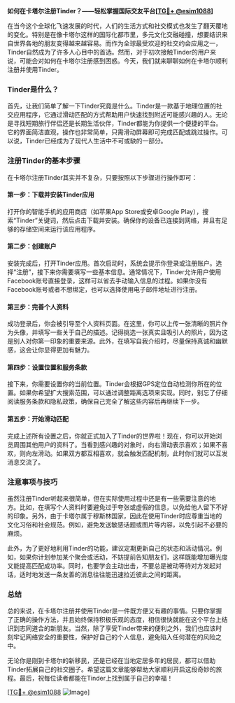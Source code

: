 **如何在卡塔尔注册Tinder？——轻松掌握国际交友平台[[TG💪+ @esim1088](https://t.me/s/esim1088)]**

在当今这个全球化飞速发展的时代，人们的生活方式和社交模式也发生了翻天覆地的变化。特别是在像卡塔尔这样的国际化都市里，多元文化交融碰撞，想要结识来自世界各地的朋友变得越来越容易。而作为全球最受欢迎的社交约会应用之一，Tinder自然成为了许多人心目中的首选。然而，对于初次接触Tinder的用户来说，可能会对如何在卡塔尔注册感到困惑。今天，我们就来聊聊如何在卡塔尔顺利注册并使用Tinder。

### Tinder是什么？

首先，让我们简单了解一下Tinder究竟是什么。Tinder是一款基于地理位置的社交应用程序，它通过滑动匹配的方式帮助用户快速找到附近可能感兴趣的人。无论是寻找短期旅行伴侣还是长期生活伙伴，Tinder都能为你提供一个便捷的平台。它的界面简洁直观，操作也非常简单，只需滑动屏幕即可完成匹配或跳过操作。可以说，Tinder已经成为了现代人生活中不可或缺的一部分。

### 注册Tinder的基本步骤

在卡塔尔注册Tinder其实并不复杂，只要按照以下步骤进行操作即可：

#### 第一步：下载并安装Tinder应用
打开你的智能手机的应用商店（如苹果App Store或安卓Google Play），搜索“Tinder”关键词，然后点击下载并安装。确保你的设备已连接到网络，并且有足够的存储空间来运行该应用程序。

#### 第二步：创建账户
安装完成后，打开Tinder应用。首次启动时，系统会提示你登录或注册账户。选择“注册”，接下来你需要填写一些基本信息。通常情况下，Tinder允许用户使用Facebook账号直接登录，这样可以省去手动输入信息的过程。如果你没有Facebook账号或者不想绑定，也可以选择使用电子邮件地址进行注册。

#### 第三步：完善个人资料
成功登录后，你会被引导至个人资料页面。在这里，你可以上传一张清晰的照片作为头像，并填写一些关于自己的描述。记得挑选一张真实且吸引人的照片，因为这是别人对你第一印象的重要来源。此外，在填写自我介绍时，尽量保持真诚和幽默感，这会让你显得更加有魅力。

#### 第四步：设置位置和服务条款
接下来，你需要设置你的当前位置。Tinder会根据GPS定位自动检测你所在的位置。如果你希望扩大搜索范围，可以通过调整距离选项来实现。同时，别忘了仔细阅读服务条款和隐私政策，确保自己完全了解这些内容后再继续下一步。

#### 第五步：开始滑动匹配
完成上述所有设置之后，你就正式加入了Tinder的世界啦！现在，你可以开始浏览周围其他用户的资料了。当看到感兴趣的对象时，向右滑动表示喜欢；如果不喜欢，则向左滑动。如果双方都互相喜欢，就会触发匹配机制，此时你们就可以互发消息交流了。

### 注意事项与技巧

虽然注册Tinder听起来很简单，但在实际使用过程中还是有一些需要注意的地方。比如，在填写个人资料时要避免过于夸张或虚假的信息，以免给他人留下不好的印象。另外，由于卡塔尔属于穆斯林国家，因此在使用Tinder时应尊重当地的文化习俗和社会规范。例如，避免发送敏感话题或图片等内容，以免引起不必要的麻烦。

此外，为了更好地利用Tinder的功能，建议定期更新自己的状态和活动情况。例如，如果你计划参加某个聚会或活动，不妨提前告知朋友们，这样既能增加曝光度又能提高匹配成功率。同时，也要学会主动出击，不要总是被动等待对方发起对话，适时地发送一条友善的消息往往能迅速拉近彼此之间的距离。

### 总结

总的来说，在卡塔尔注册并使用Tinder是一件既方便又有趣的事情。只要你掌握了正确的操作方法，并且始终保持积极乐观的态度，相信很快就能在这个平台上结识到志同道合的新朋友。当然，除了享受Tinder带来的便利之外，我们也应该时刻牢记网络安全的重要性，保护好自己的个人信息，避免陷入任何潜在的风险之中。

无论你是刚到卡塔尔的新移民，还是已经在当地定居多年的居民，都可以借助Tinder拓展自己的社交圈子。希望这篇文章能够帮助大家顺利开启这段奇妙的旅程。最后，祝每位读者都能在Tinder上找到属于自己的幸福！

[[TG💪+ @esim1088](https://t.me/s/esim1088) ![Image](https://i.postimg.cc/4NQfJmqS/Snipaste-2025-05-13-00-14-12.png)]